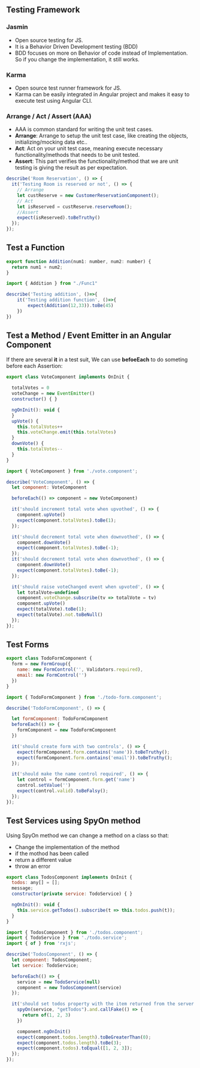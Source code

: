 ## Testing Framework
### Jasmin
- Open source testing for JS.
- It is a Behavior Driven Development testing (BDD)
- BDD focuses on more on Behavior of code instead of Implementation. So if you change the implementation, it still works.

### Karma
- Open source test runner framework for JS.
- Karma can be easily integrated in Angular project and makes it easy to execute test using Angular CLI.

### Arrange / Act / Assert (AAA)
- AAA is common standard for writing the unit test cases.
- __Arrange__: Arrange to setup the unit test case, like creating the objects, initializing/mocking data etc..
- __Act__: Act on your unit test case, meaning execute necessary functionality/methods that needs to be unit tested.
- __Assert__: This part verifies the functionality/method that we are unit testing is giving the result as per expectation.
```JavaScript
describe('Room Reservation', () => {
  it('Testing Room is reserved or not', () => {
    // Arrange
    let custReserve = new CustomerReservationComponent();
    // Act
    let isReserved = custReserve.reserveRoom();
    //Assert
    expect(isReserved).toBeTruthy()
  });
});
```
## Test a Function
```JavaScript
export function Addition(num1: number, num2: number) {
  return num1 + num2;
}
```
```JavaScript
import { Addition } from "./Func1"

describe('Testing addition', ()=>{
    it('Testing addition function', ()=>{
        expect(Addition(12,33)).toBe(45)
    })
})
```
## Test a Method / Event Emitter in an Angular Component
If there are several __it__ in a test suit, We can use __befoeEach__ to do someting before each Assertion:
```JavaScript
export class VoteComponent implements OnInit {
  
  totalVotes = 0
  voteChange = new EventEmitter()
  constructor() { }

  ngOnInit(): void {
  }
  upVote() {
    this.totalVotes++
    this.voteChange.emit(this.totalVotes)
  }
  downVote() {
    this.totalVotes--
  }
}
```
```JavaScript
import { VoteComponent } from './vote.component';

describe('VoteComponent', () => {
  let component: VoteComponent

  beforeEach(() => component = new VoteComponent)

  it('should increment total vote when upvothed', () => {
    component.upVote()
    expect(component.totalVotes).toBe(1);
  });

  it('should decrement total vote when downvothed', () => {
    component.downVote()
    expect(component.totalVotes).toBe(-1);
  });
  it('should decrement total vote when downvothed', () => {
    component.downVote()
    expect(component.totalVotes).toBe(-1);
  });

  it('should raise voteChanged event when upvoted', () => {
    let totalVote=undefined
    component.voteChange.subscribe(tv => totalVote = tv)
    component.upVote()
    expect(totalVote).toBe(1);
    expect(totalVote).not.toBeNull()
  });
});
```
## Test Forms
```JavaScript
export class TodoFormComponent {
  form = new FormGroup({
    name: new FormControl('', Validators.required),
    email: new FormControl('')
  })
}
```
```JavaScript
import { TodoFormComponent } from './todo-form.component';

describe('TodoFormComponent', () => {

  let formComponent: TodoFormComponent
  beforeEach(() => {
    formComponent = new TodoFormComponent
  })

  it('should create form with two controls', () => {
    expect(formComponent.form.contains('name')).toBeTruthy();
    expect(formComponent.form.contains('email')).toBeTruthy();
  });

  it('should make the name control required', () => {
    let control = formComponent.form.get('name')
    control.setValue('')
    expect(control.valid).toBeFalsy();
  });
});
```
## Test Services using SpyOn method
Using SpyOn method we can change a method on a class so that:
- Change the implementation of the method
- if the mothod has been called
- return a different value
- throw an error
```JavaScript
export class TodosComponent implements OnInit {
  todos: any[] = [];
  message;
  constructor(private service: TodoService) { }

  ngOnInit(): void {
    this.service.getTodos().subscribe(t => this.todos.push(t));
  }
}
```
```JavaScript
import { TodosComponent } from './todos.component';
import { TodoService } from './todo.service';
import { of } from 'rxjs';

describe('TodosComponent', () => {
  let component: TodosComponent;
  let service: TodoService;

  beforeEach(() => {
    service = new TodoService(null)
    component = new TodosComponent(service)
  });

  it('should set todos property with the item returned from the server', () => {
    spyOn(service, "getTodos").and.callFake(() => {
      return of(1, 2, 3)
    })

    component.ngOnInit()
    expect(component.todos.length).toBeGreaterThan(0);
    expect(component.todos.length).toBe(3);
    expect(component.todos).toEqual([1, 2, 3]);
  });
});
```
